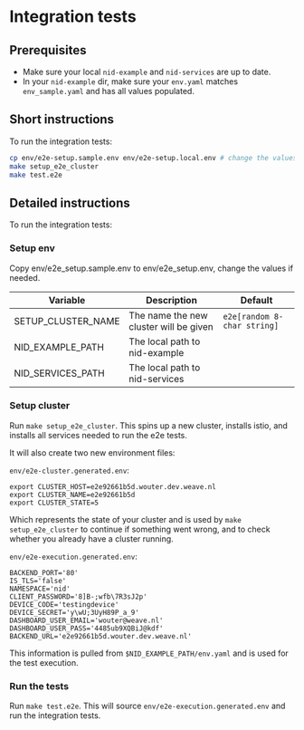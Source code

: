 # Integration tests

## Prerequisites
- Make sure your local `nid-example` and `nid-services` are up to date.
- In your `nid-example` dir, make sure your `env.yaml` matches `env_sample.yaml` and has all values populated.

## Short instructions
To run the integration tests:
```bash
cp env/e2e-setup.sample.env env/e2e-setup.local.env # change the values if needed
make setup_e2e_cluster
make test.e2e
```

## Detailed instructions
To run the integration tests:
### Setup env 
Copy env/e2e_setup.sample.env to env/e2e_setup.env, change the values if needed.

| Variable             | Description                            | Default                      |
| -------------------- | -------------------------------------- | ---------------------------- |
| SETUP_CLUSTER_NAME   | The name the new cluster will be given | `e2e[random 8-char string]` |
| NID_EXAMPLE_PATH     | The local path to nid-example          |                              |
| NID_SERVICES_PATH    | The local path to nid-services         |                              |

### Setup cluster
Run `make setup_e2e_cluster`.
This spins up a new cluster, installs istio, and installs all services needed to run the e2e tests.

It will also create two new environment files:

`env/e2e-cluster.generated.env`:
```.env
export CLUSTER_HOST=e2e92661b5d.wouter.dev.weave.nl
export CLUSTER_NAME=e2e92661b5d
export CLUSTER_STATE=5
```
Which represents the state of your cluster and is used by `make setup_e2e_cluster` to continue if something went wrong,
and to check whether you already have a cluster running.

`env/e2e-execution.generated.env`:
```.env
BACKEND_PORT='80'
IS_TLS='false'
NAMESPACE='nid'
CLIENT_PASSWORD='8]B-;wfb\7R3sJ2p'
DEVICE_CODE='testingdevice'
DEVICE_SECRET='y\wU;3UyH89P_a_9'
DASHBOARD_USER_EMAIL='wouter@weave.nl'
DASHBOARD_USER_PASS='4485ub9XQBiJ@kdf'
BACKEND_URL='e2e92661b5d.wouter.dev.weave.nl'
```
This information is pulled from `$NID_EXAMPLE_PATH/env.yaml` and is used for the test execution.

### Run the tests

Run `make test.e2e`. This will source `env/e2e-execution.generated.env` and run the integration tests. 

